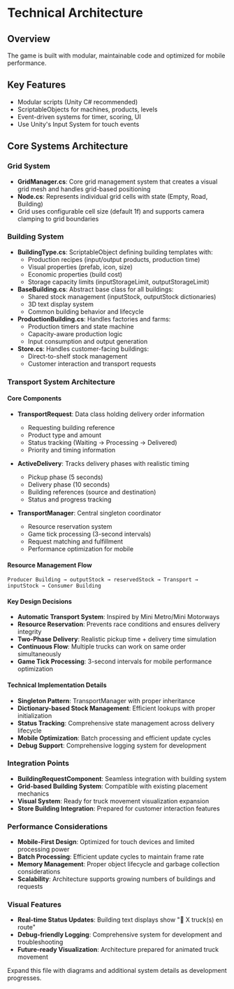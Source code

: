 # Technical Architecture

## Overview
The game is built with modular, maintainable code and optimized for mobile performance.

## Key Features
- Modular scripts (Unity C# recommended)
- ScriptableObjects for machines, products, levels
- Event-driven systems for timer, scoring, UI
- Use Unity's Input System for touch events

## Core Systems Architecture

### Grid System
- **GridManager.cs**: Core grid management system that creates a visual grid mesh and handles grid-based positioning
- **Node.cs**: Represents individual grid cells with state (Empty, Road, Building)
- Grid uses configurable cell size (default 1f) and supports camera clamping to grid boundaries

### Building System
- **BuildingType.cs**: ScriptableObject defining building templates with:
  - Production recipes (input/output products, production time)
  - Visual properties (prefab, icon, size)
  - Economic properties (build cost)
  - Storage capacity limits (inputStorageLimit, outputStorageLimit)
- **BaseBuilding.cs**: Abstract base class for all buildings:
  - Shared stock management (inputStock, outputStock dictionaries)
  - 3D text display system
  - Common building behavior and lifecycle
- **ProductionBuilding.cs**: Handles factories and farms:
  - Production timers and state machine
  - Capacity-aware production logic
  - Input consumption and output generation
- **Store.cs**: Handles customer-facing buildings:
  - Direct-to-shelf stock management
  - Customer interaction and transport requests

### Transport System Architecture

#### Core Components
- **TransportRequest**: Data class holding delivery order information
  - Requesting building reference
  - Product type and amount
  - Status tracking (Waiting → Processing → Delivered)
  - Priority and timing information

- **ActiveDelivery**: Tracks delivery phases with realistic timing
  - Pickup phase (5 seconds)
  - Delivery phase (10 seconds)
  - Building references (source and destination)
  - Status and progress tracking

- **TransportManager**: Central singleton coordinator
  - Resource reservation system
  - Game tick processing (3-second intervals)
  - Request matching and fulfillment
  - Performance optimization for mobile

#### Resource Management Flow
```
Producer Building → outputStock → reservedStock → Transport → inputStock → Consumer Building
```

#### Key Design Decisions
- **Automatic Transport System**: Inspired by Mini Metro/Mini Motorways
- **Resource Reservation**: Prevents race conditions and ensures delivery integrity
- **Two-Phase Delivery**: Realistic pickup time + delivery time simulation
- **Continuous Flow**: Multiple trucks can work on same order simultaneously
- **Game Tick Processing**: 3-second intervals for mobile performance optimization

#### Technical Implementation Details
- **Singleton Pattern**: TransportManager with proper inheritance
- **Dictionary-based Stock Management**: Efficient lookups with proper initialization
- **Status Tracking**: Comprehensive state management across delivery lifecycle
- **Mobile Optimization**: Batch processing and efficient update cycles
- **Debug Support**: Comprehensive logging system for development

### Integration Points
- **BuildingRequestComponent**: Seamless integration with building system
- **Grid-based Building System**: Compatible with existing placement mechanics
- **Visual System**: Ready for truck movement visualization expansion
- **Store Building Integration**: Prepared for customer interaction features

### Performance Considerations
- **Mobile-First Design**: Optimized for touch devices and limited processing power
- **Batch Processing**: Efficient update cycles to maintain frame rate
- **Memory Management**: Proper object lifecycle and garbage collection considerations
- **Scalability**: Architecture supports growing numbers of buildings and requests

### Visual Features
- **Real-time Status Updates**: Building text displays show "🚚 X truck(s) en route"
- **Debug-friendly Logging**: Comprehensive system for development and troubleshooting
- **Future-ready Visualization**: Architecture prepared for animated truck movement

Expand this file with diagrams and additional system details as development progresses. 